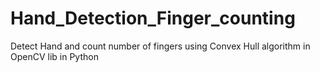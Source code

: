 # Hand_Detection_Finger_counting
Detect Hand and count number of fingers using Convex Hull algorithm in OpenCV lib in Python
